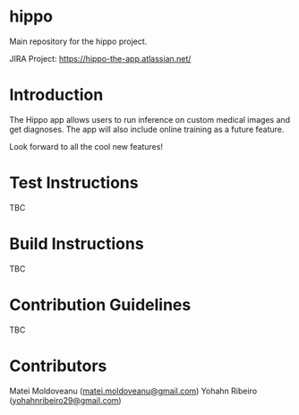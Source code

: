 # hippo
Main repository for the hippo project.

JIRA Project: https://hippo-the-app.atlassian.net/

# Introduction

The Hippo app allows users to run inference on custom medical images and get diagnoses. The app
will also include online training as a future feature.

Look forward to all the cool new features!

# Test Instructions

TBC

# Build Instructions

TBC

# Contribution Guidelines

TBC

 # Contributors
 Matei Moldoveanu (matei.moldoveanu@gmail.com)
 Yohahn Ribeiro (yohahnribeiro29@gmail.com)
